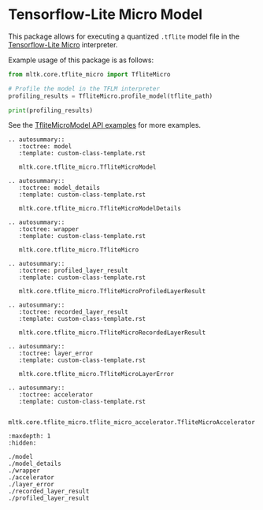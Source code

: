 # Tensorflow-Lite Micro Model

This package allows for executing a quantized `.tflite` model file in the [Tensorflow-Lite Micro](https://github.com/tensorflow/tflite-micro) interpreter.

Example usage of this package is as follows:

```python
from mltk.core.tflite_micro import TfliteMicro

# Profile the model in the TFLM interpreter
profiling_results = TfliteMicro.profile_model(tflite_path)

print(profiling_results)
```

See the [TfliteMicroModel API examples](https://siliconlabs.github.io/mltk/mltk/examples/tflite_micro_model.html) for more examples.




```{eval-rst}
.. autosummary::
   :toctree: model
   :template: custom-class-template.rst

   mltk.core.tflite_micro.TfliteMicroModel

.. autosummary::
   :toctree: model_details
   :template: custom-class-template.rst

   mltk.core.tflite_micro.TfliteMicroModelDetails

.. autosummary::
   :toctree: wrapper
   :template: custom-class-template.rst

   mltk.core.tflite_micro.TfliteMicro

.. autosummary::
   :toctree: profiled_layer_result
   :template: custom-class-template.rst

   mltk.core.tflite_micro.TfliteMicroProfiledLayerResult

.. autosummary::
   :toctree: recorded_layer_result
   :template: custom-class-template.rst

   mltk.core.tflite_micro.TfliteMicroRecordedLayerResult

.. autosummary::
   :toctree: layer_error
   :template: custom-class-template.rst

   mltk.core.tflite_micro.TfliteMicroLayerError

.. autosummary::
   :toctree: accelerator
   :template: custom-class-template.rst

   mltk.core.tflite_micro.tflite_micro_accelerator.TfliteMicroAccelerator

```


```{toctree}
:maxdepth: 1
:hidden:

./model
./model_details
./wrapper
./accelerator
./layer_error
./recorded_layer_result
./profiled_layer_result
```
